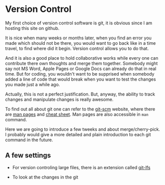 # Version Control

My first choice of version control software is git, it is obvious since I am hosting this site on github.

It is nice when many weeks or months later, when you find an error you made which should not be there,
you would want to go back like in a time travel, to find where did it begin. Version control allows you
to do that. 

And it is also a good place to hold collaborative works while every one can contribute there
own thoughts and merge them together. Somebody might say not MS Word, Apple Pages or Google Docs can already
do that in real time. But for coding, you wouldn't want to be supprised when somebody added a line of code
that would break when you want to test the changes you made just a while ago.

Actually, this is not a perfect justification. But, anyway, the ability to track changes and manipulate 
changes is really awesome.

To find out all about git one can refer to the [git-scm](https://git-scm.com/doc) website, where there are
[man pages](https://git-scm.com/docs) and 
[cheat sheet](https://services.github.com/on-demand/downloads/github-git-cheat-sheet.pdf). Man pages are also
accessible in `man` command.

Here we are going to introduce a few tweeks and about merge/cherry-pick. I probably would give a more detailed
and plain introduction to each git command in the future.


## A few settings

* For version controling large files, there is an extension called [git-lfs](https://git-lfs.github.com/)

* To look at the changes in the git
